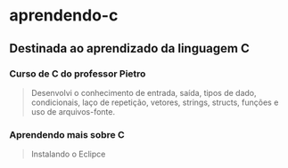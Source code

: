 # aprendendo-c
## Destinada ao aprendizado da linguagem C
### Curso de C do professor Pietro
> Desenvolvi o conhecimento de entrada, saída, tipos de dado, condicionais,
laço de repetição, vetores, strings, structs, funções e uso de arquivos-fonte.
### Aprendendo mais sobre C
> Instalando o Eclipce 
